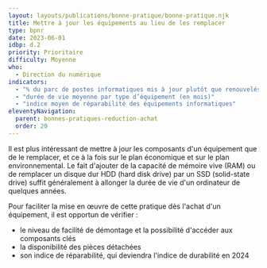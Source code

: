 ```yaml
---
layout: layouts/publications/bonne-pratique/bonne-pratique.njk
title: Mettre à jour les équipements au lieu de les remplacer
type: bpnr
date: 2023-06-01
idbp: d.2
priority: Prioritaire
difficulty: Moyenne
who:
  - Direction du numérique
indicators:
  - "% du parc de postes informatiques mis à jour plutôt que renouvelés"
  - "durée de vie moyenne par type d’équipement (en mois)"
  - "indice moyen de réparabilité des équipements informatiques"
eleventyNavigation:
  parent: bonnes-pratiques-reduction-achat
  order: 20
---
```


Il est plus intéressant de mettre à jour les composants d'un équipement que de le remplacer, et ce à la fois sur le plan économique et sur le plan environnemental. Le fait d'ajouter de la capacité de 	mémoire vive (RAM) ou de remplacer un disque dur HDD (hard disk drive) par un SSD (solid-state drive) suffit généralement à allonger la durée de vie d'un ordinateur de quelques années.

Pour faciliter la mise en œuvre de cette pratique dès l'achat d'un équipement, il est opportun de vérifier : 

* le niveau de facilité de démontage et la possibilité d'accéder aux composants clés
* la disponibilité des pièces détachées
* son indice de réparabilité, qui deviendra l'indice de durabilité en 2024
